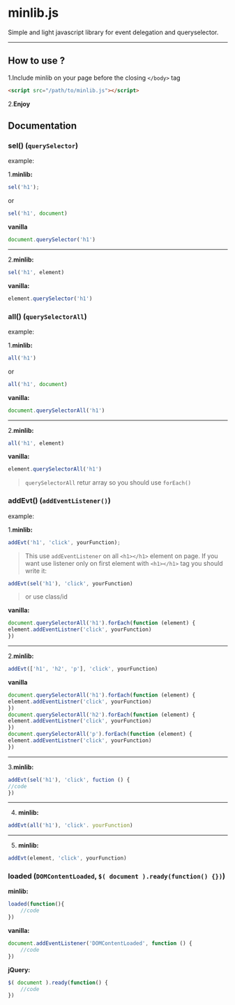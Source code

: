 # minlib.js

Simple and light javascript library for event delegation and queryselector.

- - - -
## How to use ?

1.Include minlib on your page before the closing `</body>` tag
```html
<script src="/path/to/minlib.js"></script>
```
2.**Enjoy**

## Documentation

### sel() (`querySelector`) 

example:

1.**minlib:**
```javascript
sel('h1');
```
or
```javascript
sel('h1', document)
```

**vanilla**
```javascript
document.querySelector('h1')
```

----

2.**minlib:** 
```javascript
sel('h1', element)
```
**vanilla:** 
```javascript
element.querySelector('h1')
```

### all() (`querySelectorAll`)

example:

1.**minlib:** 
```javascript
all('h1')
```
or
```javascript
all('h1', document)
```
**vanilla:**
```javascript
document.querySelectorAll('h1')
```     
----
2.**minlib:** 
```javascript
all('h1', element)
```
**vanilla:** 
```javascript
element.querySelectorAll('h1')
```

> `querySelectorAll` retur array so you should use `forEach()`

 ### addEvt() (`addEventListener()`)
 
 example: 
 
1.**minlib:**
```javascript
addEvt('h1', 'click', yourFunction);
```
>This use `addEventListener` on all `<h1></h1>` element on page.
> If you want use listener only on first element with `<h1></h1>` tag you should write it:
>
```javascript
addEvt(sel('h1'), 'click', yourFunction)
```
> or use class/id

**vanilla:**
```javascript
document.querySelectorAll('h1').forEach(function (element) {
element.addEventListner('click', yourFunction)
})
```
----
2.**minlib:**
```javascript
addEvt(['h1', 'h2', 'p'], 'click', yourFunction)
```
**vanilla**
```javascript
document.querySelectorAll('h1').forEach(function (element) {
element.addEventListner('click', yourFunction)
})   
document.querySelectorAll('h2').forEach(function (element) {
element.addEventListner('click', yourFunction)
})
document.querySelectorAll('p').forEach(function (element) {
element.addEventListner('click', yourFunction)
})
```
----
3.**minlib:**
```javascript
addEvt(sel('h1'), 'click', fuction () {
//code
})
```
----
4. **minlib:**
```javascript
addEvt(all('h1'), 'click'. yourFunction)
```
----
5. **minlib:**
```javascript
addEvt(element, 'click', yourFunction)
```

### loaded (`DOMContentLoaded`,  `$( document ).ready(function() {})`)
**minlib:**
```javascript
loaded(function(){
    //code
})
```

**vanilla:**
```javascript
document.addEventListener('DOMContentLoaded', function () {
    //code
})
```

**jQuery:**
```javascript
$( document ).ready(function() {
    //code
})
```